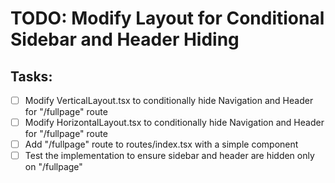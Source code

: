 # TODO: Modify Layout for Conditional Sidebar and Header Hiding

## Tasks:
- [ ] Modify VerticalLayout.tsx to conditionally hide Navigation and Header for "/fullpage" route
- [ ] Modify HorizontalLayout.tsx to conditionally hide Navigation and Header for "/fullpage" route
- [ ] Add "/fullpage" route to routes/index.tsx with a simple component
- [ ] Test the implementation to ensure sidebar and header are hidden only on "/fullpage"
